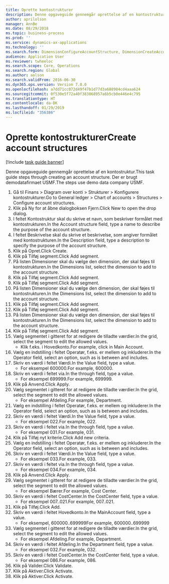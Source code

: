 ```yaml
---
title: Oprette kontostrukturer
description: Denne opgaveguide gennemgår oprettelse af en kontostruktur.
author: aprilolson
manager: AnnBe
ms.date: 08/29/2018
ms.topic: business-process
ms.prod: ''
ms.service: dynamics-ax-applications
ms.technology: ''
ms.search.form: DimensionConfigureAccountStructure, DimensionCreateAccountStructure, DimensionHierarchyAddLevel, DimensionHierarchyConstraintActivate
audience: Application User
ms.reviewer: twheeloc
ms.search.scope: Core, Operations
ms.search.region: Global
ms.author: aolson
ms.search.validFrom: 2016-06-30
ms.dyn365.ops.version: Version 7.0.0
ms.openlocfilehash: a7dd71cc072d49f47b1d77d3a688984cd4aaa624
ms.sourcegitcommit: 0f530e5f72a40f383868957a6b5cb0e446e4c795
ms.translationtype: HT
ms.contentlocale: da-DK
ms.lasthandoff: 01/29/2019
ms.locfileid: "356386"
---
```

# <a name="create-account-structures"></a><span data-ttu-id="98eff-103">Oprette kontostrukturer</span><span class="sxs-lookup"><span data-stu-id="98eff-103">Create account structures</span></span>

[!include [task guide banner](../../includes/task-guide-banner.md)]

<span data-ttu-id="98eff-104">Denne opgaveguide gennemgår oprettelse af en kontostruktur.</span><span class="sxs-lookup"><span data-stu-id="98eff-104">This task guide steps through creating an account structure.</span></span> <span data-ttu-id="98eff-105">Der er brugt demodatafirmaet USMF.</span><span class="sxs-lookup"><span data-stu-id="98eff-105">The steps use demo data company USMF.</span></span>

1. <span data-ttu-id="98eff-106">Gå til Finans > Diagram over konti > Strukturer > Konfigurere kontostrukturer.</span><span class="sxs-lookup"><span data-stu-id="98eff-106">Go to General ledger > Chart of accounts > Structures > Configure account structures.</span></span>
2. <span data-ttu-id="98eff-107">Klik på Ny for at åbne dialogboksen Fjern.</span><span class="sxs-lookup"><span data-stu-id="98eff-107">Click New to open the drop dialog.</span></span>
3. <span data-ttu-id="98eff-108">I feltet Kontostruktur skal du skrive et navn, som beskriver formålet med kontostrukturen.</span><span class="sxs-lookup"><span data-stu-id="98eff-108">In the Account structure field, type a name to describe the purpose of the account structure.</span></span>
4. <span data-ttu-id="98eff-109">I feltet Beskrivelse skal du skrive et beskrivelse, som angiver formålet med kontostrukturen.</span><span class="sxs-lookup"><span data-stu-id="98eff-109">In the Description field, type a description to specify the purpose of the account structure.</span></span>
5. <span data-ttu-id="98eff-110">Klik på Opret.</span><span class="sxs-lookup"><span data-stu-id="98eff-110">Click Create.</span></span>
6. <span data-ttu-id="98eff-111">Klik på Tilføj segment.</span><span class="sxs-lookup"><span data-stu-id="98eff-111">Click Add segment.</span></span>
7. <span data-ttu-id="98eff-112">På listen Dimensioner skal du vælge den dimension, der skal føjes til kontostrukturen.</span><span class="sxs-lookup"><span data-stu-id="98eff-112">In the Dimensions list, select the dimension to add to the account structure.</span></span>
8. <span data-ttu-id="98eff-113">Klik på Tilføj segment.</span><span class="sxs-lookup"><span data-stu-id="98eff-113">Click Add segment.</span></span>
9. <span data-ttu-id="98eff-114">Klik på Tilføj segment.</span><span class="sxs-lookup"><span data-stu-id="98eff-114">Click Add segment.</span></span>
10. <span data-ttu-id="98eff-115">På listen Dimensioner skal du vælge den dimension, der skal føjes til kontostrukturen.</span><span class="sxs-lookup"><span data-stu-id="98eff-115">In the Dimensions list, select the dimension to add to the account structure.</span></span>
11. <span data-ttu-id="98eff-116">Klik på Tilføj segment.</span><span class="sxs-lookup"><span data-stu-id="98eff-116">Click Add segment.</span></span>
12. <span data-ttu-id="98eff-117">Klik på Tilføj segment.</span><span class="sxs-lookup"><span data-stu-id="98eff-117">Click Add segment.</span></span>
13. <span data-ttu-id="98eff-118">På listen Dimensioner skal du vælge den dimension, der skal føjes til kontostrukturen.</span><span class="sxs-lookup"><span data-stu-id="98eff-118">In the Dimensions list, select the dimension to add to the account structure.</span></span>
14. <span data-ttu-id="98eff-119">Klik på Tilføj segment.</span><span class="sxs-lookup"><span data-stu-id="98eff-119">Click Add segment.</span></span>
15. <span data-ttu-id="98eff-120">Vælg segmentet i gitteret for at redigere de tilladte værdier.</span><span class="sxs-lookup"><span data-stu-id="98eff-120">In the grid, select the segment to edit the allowed values.</span></span>
    * <span data-ttu-id="98eff-121">Klik f.eks. i Hovedkonto.</span><span class="sxs-lookup"><span data-stu-id="98eff-121">For example, click in Main Account.</span></span>  
16. <span data-ttu-id="98eff-122">Vælg en indstilling i feltet Operatør, f.eks. er mellem og inkluderer.</span><span class="sxs-lookup"><span data-stu-id="98eff-122">In the Operator field, select an option, such as is between and includes.</span></span>
17. <span data-ttu-id="98eff-123">Skriv en værdi i feltet Værdi.</span><span class="sxs-lookup"><span data-stu-id="98eff-123">In the Value field, type a value.</span></span>
    * <span data-ttu-id="98eff-124">For eksempel 600000.</span><span class="sxs-lookup"><span data-stu-id="98eff-124">For example, 600000.</span></span>  
18. <span data-ttu-id="98eff-125">Skriv en værdi i feltet via.</span><span class="sxs-lookup"><span data-stu-id="98eff-125">In the through field, type a value.</span></span>
    * <span data-ttu-id="98eff-126">For eksempel 699999.</span><span class="sxs-lookup"><span data-stu-id="98eff-126">For example, 699999.</span></span>  
19. <span data-ttu-id="98eff-127">Klik på Anvend.</span><span class="sxs-lookup"><span data-stu-id="98eff-127">Click Apply.</span></span>
20. <span data-ttu-id="98eff-128">Vælg segmentet i gitteret for at redigere de tilladte værdier.</span><span class="sxs-lookup"><span data-stu-id="98eff-128">In the grid, select the segment to edit the allowed values.</span></span>
    * <span data-ttu-id="98eff-129">For eksempel Afdeling.</span><span class="sxs-lookup"><span data-stu-id="98eff-129">For example, Department.</span></span>  
21. <span data-ttu-id="98eff-130">Vælg en indstilling i feltet Operatør, f.eks. er mellem og inkluderer.</span><span class="sxs-lookup"><span data-stu-id="98eff-130">In the Operator field, select an option, such as is between and includes.</span></span>
22. <span data-ttu-id="98eff-131">Skriv en værdi i feltet Værdi.</span><span class="sxs-lookup"><span data-stu-id="98eff-131">In the Value field, type a value.</span></span>
    * <span data-ttu-id="98eff-132">For eksempel 022.</span><span class="sxs-lookup"><span data-stu-id="98eff-132">For example, 022.</span></span>  
23. <span data-ttu-id="98eff-133">Skriv en værdi i feltet via.</span><span class="sxs-lookup"><span data-stu-id="98eff-133">In the through field, type a value.</span></span>
    * <span data-ttu-id="98eff-134">For eksempel 031.</span><span class="sxs-lookup"><span data-stu-id="98eff-134">For example, 031.</span></span>  
24. <span data-ttu-id="98eff-135">Klik på Tilføj nyt kriterie.</span><span class="sxs-lookup"><span data-stu-id="98eff-135">Click Add new criteria.</span></span>
25. <span data-ttu-id="98eff-136">Vælg en indstilling i feltet Operatør, f.eks. er mellem og inkluderer.</span><span class="sxs-lookup"><span data-stu-id="98eff-136">In the Operator field, select an option, such as is between and includes.</span></span>
26. <span data-ttu-id="98eff-137">Skriv en værdi i feltet Værdi.</span><span class="sxs-lookup"><span data-stu-id="98eff-137">In the Value field, type a value.</span></span>
    * <span data-ttu-id="98eff-138">For eksempel 033.</span><span class="sxs-lookup"><span data-stu-id="98eff-138">For example, 033.</span></span>  
27. <span data-ttu-id="98eff-139">Skriv en værdi i feltet via.</span><span class="sxs-lookup"><span data-stu-id="98eff-139">In the through field, type a value.</span></span>
    * <span data-ttu-id="98eff-140">For eksempel 034.</span><span class="sxs-lookup"><span data-stu-id="98eff-140">For example, 034.</span></span>  
28. <span data-ttu-id="98eff-141">Klik på Anvend.</span><span class="sxs-lookup"><span data-stu-id="98eff-141">Click Apply.</span></span>
29. <span data-ttu-id="98eff-142">Vælg segmentet i gitteret for at redigere de tilladte værdier.</span><span class="sxs-lookup"><span data-stu-id="98eff-142">In the grid, select the segment to edit the allowed values.</span></span>
    * <span data-ttu-id="98eff-143">For eksempel Bærer.</span><span class="sxs-lookup"><span data-stu-id="98eff-143">For example, Cost Center.</span></span>  
30. <span data-ttu-id="98eff-144">Skriv en værdi i feltet CostCenter.</span><span class="sxs-lookup"><span data-stu-id="98eff-144">In the CostCenter field, type a value.</span></span>
    * <span data-ttu-id="98eff-145">For eksempel 007..021.</span><span class="sxs-lookup"><span data-stu-id="98eff-145">For example, 007..021.</span></span>  
31. <span data-ttu-id="98eff-146">Klik på Tilføj.</span><span class="sxs-lookup"><span data-stu-id="98eff-146">Click Add.</span></span>
32. <span data-ttu-id="98eff-147">Skriv en værdi i feltet Hovedkonto.</span><span class="sxs-lookup"><span data-stu-id="98eff-147">In the MainAccount field, type a value.</span></span>
    * <span data-ttu-id="98eff-148">For eksempel, 600000..699999</span><span class="sxs-lookup"><span data-stu-id="98eff-148">For example, 600000..699999</span></span>  
33. <span data-ttu-id="98eff-149">Vælg segmentet i gitteret for at redigere de tilladte værdier.</span><span class="sxs-lookup"><span data-stu-id="98eff-149">In the grid, select the segment to edit the allowed values.</span></span>
    * <span data-ttu-id="98eff-150">For eksempel Afdeling.</span><span class="sxs-lookup"><span data-stu-id="98eff-150">For example, Department.</span></span>  
34. <span data-ttu-id="98eff-151">Skriv en værdi i feltet Afdeling.</span><span class="sxs-lookup"><span data-stu-id="98eff-151">In the Department field, type a value.</span></span>
    * <span data-ttu-id="98eff-152">For eksempel 032.</span><span class="sxs-lookup"><span data-stu-id="98eff-152">For example, 032.</span></span>  
35. <span data-ttu-id="98eff-153">Skriv en værdi i feltet CostCenter.</span><span class="sxs-lookup"><span data-stu-id="98eff-153">In the CostCenter field, type a value.</span></span>
    * <span data-ttu-id="98eff-154">For eksempel 086.</span><span class="sxs-lookup"><span data-stu-id="98eff-154">For example, 086.</span></span>  
36. <span data-ttu-id="98eff-155">Klik på Valider.</span><span class="sxs-lookup"><span data-stu-id="98eff-155">Click Validate.</span></span>
37. <span data-ttu-id="98eff-156">Klik på Aktiver.</span><span class="sxs-lookup"><span data-stu-id="98eff-156">Click Activate.</span></span>
38. <span data-ttu-id="98eff-157">Klik på Aktiver.</span><span class="sxs-lookup"><span data-stu-id="98eff-157">Click Activate.</span></span>


